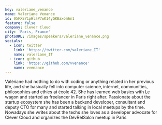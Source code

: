 ```yaml
---
key: valeriane_venance
name: Valeriane Venance
id: 05FXSY1pHlaP7wK14yGKBaxom6n1
feature: false
company: Clever Cloud
city: 'Paris, France'
photoURL: /images/speakers/valeriane_venance.png
socials:
  - icon: twitter
    link: 'https://twitter.com/valeriane_IT'
    name: valeriane_IT
  - icon: github
    link: 'https://github.com/vvenance'
    name: vvenance
---
```

Valériane had nothing to do with coding or anything related in her previous life, and she basically fell into computer science, internet, communities, philosophies and ethics at école 42.
She has learned web basics with Le wagon and started as freelancer in Paris right after.
Passionate about the startup ecosystem she has been a backend developer, consultant and deputy CTO for many and started talking in local meetups by the time.
Nowadays she writes about the techs she loves as a developer advocate for Clever Cloud and organizes the DevRelSalon meetup in Paris.